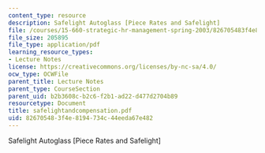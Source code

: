 ```yaml
---
content_type: resource
description: Safelight Autoglass [Piece Rates and Safelight]
file: /courses/15-660-strategic-hr-management-spring-2003/826705483f4e8194734c44eeda67e482_safelightandcompensation.pdf
file_size: 205895
file_type: application/pdf
learning_resource_types:
- Lecture Notes
license: https://creativecommons.org/licenses/by-nc-sa/4.0/
ocw_type: OCWFile
parent_title: Lecture Notes
parent_type: CourseSection
parent_uid: b2b3608c-b2c6-f2b1-ad22-d477d2704b89
resourcetype: Document
title: safelightandcompensation.pdf
uid: 82670548-3f4e-8194-734c-44eeda67e482
---
```

Safelight Autoglass [Piece Rates and Safelight]
